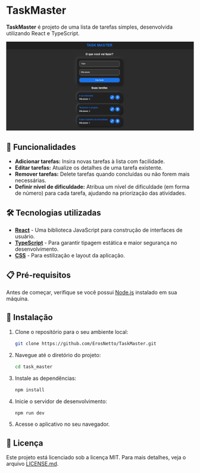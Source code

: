 # TaskMaster

**TaskMaster** é projeto de uma lista de tarefas simples, desenvolvida utilizando React e TypeScript.

![Imagem do TaskMaster](./task_master/public/projeto_task_master.png)

## 🚀 Funcionalidades

- **Adicionar tarefas:** Insira novas tarefas à lista com facilidade.
- **Editar tarefas:** Atualize os detalhes de uma tarefa existente.
- **Remover tarefas:** Delete tarefas quando concluídas ou não forem mais necessárias.
- **Definir nível de dificuldade:** Atribua um nível de dificuldade (em forma de número) para cada tarefa, ajudando na priorização das atividades.

## 🛠️ Tecnologias utilizadas

- **[React](https://reactjs.org/)** - Uma biblioteca JavaScript para construção de interfaces de usuário.
- **[TypeScript](https://www.typescriptlang.org/)** - Para garantir tipagem estática e maior segurança no desenvolvimento.
- **[CSS](https://www.w3schools.com/css/)** - Para estilização e layout da aplicação.

## 📋 Pré-requisitos

Antes de começar, verifique se você possui [Node.js](https://nodejs.org/) instalado em sua máquina.

## 🔧 Instalação

1. Clone o repositório para o seu ambiente local:
   ```bash
   git clone https://github.com/ErosNetto/TaskMaster.git
   ```
2. Navegue até o diretório do projeto:

   ```bash
   cd task_master
   ```

3. Instale as dependências:
   ```bash
   npm install
   ```
4. Inicie o servidor de desenvolvimento:
   ```bash
   npm run dev
   ```
5. Acesse o aplicativo no seu navegador.

## 📄 Licença

Este projeto está licenciado sob a licença MIT. Para mais detalhes, veja o arquivo [LICENSE.md](https://github.com/ErosNetto/TaskMaster/blob/main/LICENSE).
